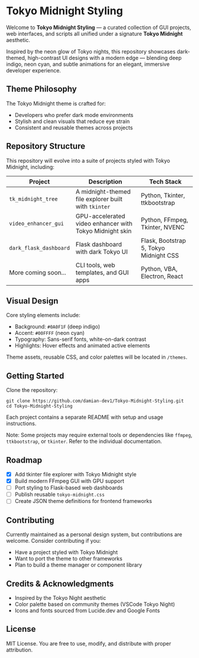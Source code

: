 # Tokyo Midnight Styling

Welcome to **Tokyo Midnight Styling** — a curated collection of GUI projects, web interfaces, and scripts all unified under a signature **Tokyo Midnight** aesthetic.

Inspired by the neon glow of Tokyo nights, this repository showcases dark-themed, high-contrast UI designs with a modern edge — blending deep indigo, neon cyan, and subtle animations for an elegant, immersive developer experience.

## Theme Philosophy

The Tokyo Midnight theme is crafted for:

- Developers who prefer dark mode environments
- Stylish and clean visuals that reduce eye strain
- Consistent and reusable themes across projects

## Repository Structure

This repository will evolve into a suite of projects styled with Tokyo Midnight, including:

| Project | Description | Tech Stack |
|---------|-------------|------------|
| `tk_midnight_tree` | A midnight-themed file explorer built with `tkinter` | Python, Tkinter, ttkbootstrap |
| `video_enhancer_gui` | GPU-accelerated video enhancer with Tokyo Midnight skin | Python, FFmpeg, Tkinter, NVENC |
| `dark_flask_dashboard` | Flask dashboard with dark Tokyo UI | Flask, Bootstrap 5, Tokyo Midnight CSS |
| More coming soon... | CLI tools, web templates, and GUI apps | Python, VBA, Electron, React |

## Visual Design

Core styling elements include:

- Background: `#0A0F1F` (deep indigo)
- Accent: `#00FFFF` (neon cyan)
- Typography: Sans-serif fonts, white-on-dark contrast
- Highlights: Hover effects and animated active elements

Theme assets, reusable CSS, and color palettes will be located in `/themes`.

## Getting Started

Clone the repository:

```
git clone https://github.com/damian-dev1/Tokyo-Midnight-Styling.git
cd Tokyo-Midnight-Styling
```

Each project contains a separate README with setup and usage instructions.

Note: Some projects may require external tools or dependencies like `ffmpeg`, `ttkbootstrap`, or `tkinter`. Refer to the individual documentation.

## Roadmap

- [x] Add tkinter file explorer with Tokyo Midnight style
- [x] Build modern FFmpeg GUI with GPU support
- [ ] Port styling to Flask-based web dashboards
- [ ] Publish reusable `tokyo-midnight.css`
- [ ] Create JSON theme definitions for frontend frameworks

## Contributing

Currently maintained as a personal design system, but contributions are welcome. Consider contributing if you:

- Have a project styled with Tokyo Midnight
- Want to port the theme to other frameworks
- Plan to build a theme manager or component library

## Credits & Acknowledgments

- Inspired by the Tokyo Night aesthetic
- Color palette based on community themes (VSCode Tokyo Night)
- Icons and fonts sourced from Lucide.dev and Google Fonts

## License

MIT License. You are free to use, modify, and distribute with proper attribution.

